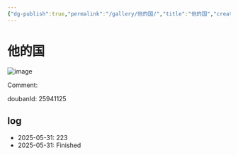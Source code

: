 ```yaml
---
{"dg-publish":true,"permalink":"/gallery/他的国/","title":"他的国","created":"2025-06-02T12:37:17.179+08:00"}
---
```



# 他的国

![image](https://hiraeth-picbed.oss-cn-beijing.aliyuncs.com/20250531154202.webp)

Comment: 



doubanId: 25941125

## log

- 2025-05-31: 223
- 2025-05-31: Finished
